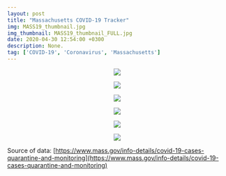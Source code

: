 ```yaml
---
layout: post
title: "Massachusetts COVID-19 Tracker"
img: MASS19_thumbnail.jpg
img_thumbnail: MASS19_thumbnail_FULL.jpg
date: 2020-04-30 12:54:00 +0300
description: None. 
tag: ['COVID-19', 'Coronavirus', 'Massachusetts']
---
```



<p align="center">
    <img src="https://sdamolini.github.io/assets/img/MASS19/output_5_0.png" style="max-width:840px;">
</p>





<p align="center">
    <img src="https://sdamolini.github.io/assets/img/MASS19/output_7_0.png" style="max-width:840px;">
</p>







<p align="center">
    <img src="https://sdamolini.github.io/assets/img/MASS19/output_10_0.png" style="max-width:840px;">
</p>





<p align="center">
    <img src="https://sdamolini.github.io/assets/img/MASS19/output_12_0.png" style="max-width:840px;">
</p>





<p align="center">
    <img src="https://sdamolini.github.io/assets/img/MASS19/output_15_0.png" style="max-width:840px;">
</p>





<p align="center">
    <img src="https://sdamolini.github.io/assets/img/MASS19/output_16_0.png" style="max-width:840px;">
</p>


Source of data: [https://www.mass.gov/info-details/covid-19-cases-quarantine-and-monitoring](https://www.mass.gov/info-details/covid-19-cases-quarantine-and-monitoring)
